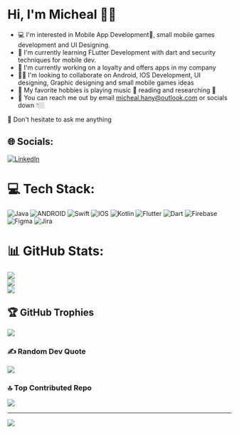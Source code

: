# Hi, I'm Micheal 👋🏼
- 💻 I'm interested in Mobile App Development📱, small mobile games development and UI Designing.
- 🌱 I'm currently learning FLutter Development with dart and security techniques for mobile dev.
- 📲 I'm currently working on a loyalty and offers apps in my company
- ✌🏼 I'm looking to collaborate on Android, IOS Development, UI designing, Graphic designing and small mobile games ideas
- 🎷 My favorite hobbies is playing music 🎵 reading and researching 📖
- 📧 You can reach me out by email micheal.hany@outlook.com or socials down 👇🏼

📢 Don't hesitate to ask me anything


## 🌐 Socials:
[![LinkedIn](https://img.shields.io/badge/LinkedIn-%230077B5.svg?logo=linkedin&logoColor=white)](https://linkedin.com/in/micheal-hany)

# 💻 Tech Stack:
![Java](https://img.shields.io/badge/java-%23ED8B00.svg?style=plastic&logo=java&logoColor=white) ![ANDROID](https://img.shields.io/badge/android-%2320232a.svg?style=plastic&logo=android&logoColor=%a4c639) ![Swift](https://img.shields.io/badge/swift-F54A2A?style=plastic&logo=swift&logoColor=white) ![IOS](https://img.shields.io/badge/IOS-%2320232a.svg?style=plastic&logo=apple&logoColor=white) ![Kotlin](https://img.shields.io/badge/kotlin-%230095D5.svg?style=plastic&logo=kotlin&logoColor=white) ![Flutter](https://img.shields.io/badge/Flutter-%2302569B.svg?style=plastic&logo=Flutter&logoColor=white) ![Dart](https://img.shields.io/badge/dart-%230175C2.svg?style=plastic&logo=dart&logoColor=white) ![Firebase](https://img.shields.io/badge/firebase-%23039BE5.svg?style=plastic&logo=firebase) 	![Figma](https://img.shields.io/badge/figma-%23F24E1E.svg?style=plastic&logo=figma&logoColor=white) ![Jira](https://img.shields.io/badge/jira-%230A0FFF.svg?style=plastic&logo=jira&logoColor=white)
# 📊 GitHub Stats:
![](https://github-readme-stats.vercel.app/api?username=micheal1hany&theme=dark&hide_border=false&include_all_commits=true&count_private=true)<br/>
![](https://github-readme-streak-stats.herokuapp.com/?user=micheal1hany&theme=dark&hide_border=false)<br/>
![](https://github-readme-stats.vercel.app/api/top-langs/?username=micheal1hany&theme=dark&hide_border=false&include_all_commits=true&count_private=true&layout=compact)

## 🏆 GitHub Trophies
![](https://github-profile-trophy.vercel.app/?username=micheal1hany&theme=radical&no-frame=false&no-bg=true&margin-w=4)

### ✍️ Random Dev Quote
![](https://quotes-github-readme.vercel.app/api?type=horizontal&theme=radical)

### 🔝 Top Contributed Repo
![](https://github-contributor-stats.vercel.app/api?username=micheal1hany&limit=5&theme=dark&combine_all_yearly_contributions=true)

---
[![](https://visitcount.itsvg.in/api?id=micheal1hany&icon=0&color=3)](https://visitcount.itsvg.in)

<!-- Proudly created with GPRM ( https://gprm.itsvg.in ) -->
